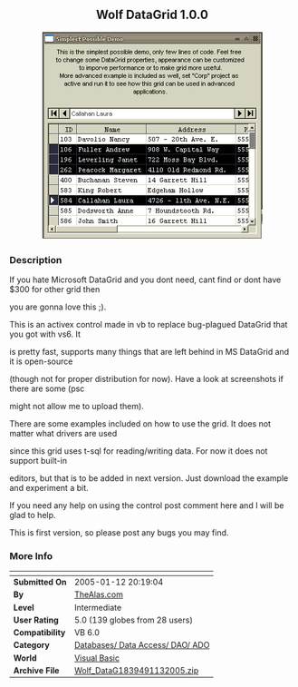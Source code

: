 ﻿<div align="center">

## Wolf DataGrid 1\.0\.0

<img src="PIC2005113741324677.gif">
</div>

### Description

If you hate Microsoft DataGrid and you dont need, cant find or dont have $300 for other grid then

you are gonna love this ;).

This is an activex control made in vb to replace bug-plagued DataGrid that you got with vs6. It

is pretty fast, supports many things that are left behind in MS DataGrid and it is open-source

(though not for proper distribution for now). Have a look at screenshots if there are some (psc

might not allow me to upload them).

There are some examples included on how to use the grid. It does not matter what drivers are used

since this grid uses t-sql for reading/writing data. For now it does not support built-in

editors, but that is to be added in next version. Just download the example and experiment a bit.

If you need any help on using the control post comment here and I will be glad to help.

This is first version, so please post any bugs you may find.
 
### More Info
 


<span>             |<span>
---                |---
**Submitted On**   |2005-01-12 20:19:04
**By**             |[TheAlas\.com](https://github.com/Planet-Source-Code/PSCIndex/blob/master/ByAuthor/thealas-com.md)
**Level**          |Intermediate
**User Rating**    |5.0 (139 globes from 28 users)
**Compatibility**  |VB 6\.0
**Category**       |[Databases/ Data Access/ DAO/ ADO](https://github.com/Planet-Source-Code/PSCIndex/blob/master/ByCategory/databases-data-access-dao-ado__1-6.md)
**World**          |[Visual Basic](https://github.com/Planet-Source-Code/PSCIndex/blob/master/ByWorld/visual-basic.md)
**Archive File**   |[Wolf\_DataG1839491132005\.zip](https://github.com/Planet-Source-Code/thealas-com-wolf-datagrid-1-0-0__1-58265/archive/master.zip)








